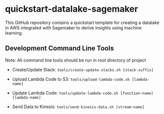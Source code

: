 # quickstart-datalake-sagemaker

This GitHub repository contains a quickstart template for creating a datalake in AWS integrated with Sagemaker to derive insights using machine learning.

## Development Command Line Tools

Note: All command line tools should be run in root directory of project

- Create/Update Stack: `tools/create-update-stacks.sh [stack-suffix]`

- Upload Lambda Code to S3: `tools/upload-lambda-code.sh [lambda-name]`

- Update Lambda Code: `tools/update-lambda-code.sh [function-name] [lambda-name]`

- Send Data to Kinesis: `tools/send-kinesis-data.sh [stream-name]`